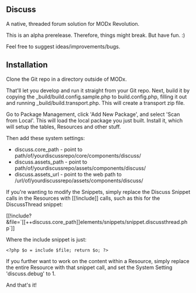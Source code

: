## Discuss

A native, threaded forum solution for MODx Revolution.

This is an alpha prerelease. Therefore, things might break. But have fun. :)

Feel free to suggest ideas/improvements/bugs.

## Installation

Clone the Git repo in a directory outside of MODx.

That'll let you develop and run it straight from your Git repo. Next, build it
by copying the _build/build.config.sample.php to build.config.php, filling it out
and running _build/build.transport.php. This will create a transport zip file.

Go to Package Management, click 'Add New Package', and select 'Scan from Local'.
This will load the local package you just built. Install it, which will setup
the tables, Resources and other stuff.

Then add these system settings:

- discuss.core_path - point to path/of/yourdiscussrepo/core/components/discuss/
- discuss.assets_path - point to path/of/yourdiscussrepo/assets/components/discuss/
- discuss.assets_url - point to the web path to /url/of/yourdiscussrepo/assets/components/discuss/

If you're wanting to modify the Snippets, simply replace the Discuss Snippet calls in the
Resources with [[!include]] calls, such as this for the DiscussThread snippet:

[[!include? &file=\`[[++discuss.core_path]]elements/snippets/snippet.discussthread.php\`]]

Where the include snippet is just:

`<?php $o = include $file; return $o; ?>`

If you further want to work on the content within a Resource, simply replace the
entire Resource with that snippet call, and set the System Setting 'discuss.debug'
to 1.

And that's it!

